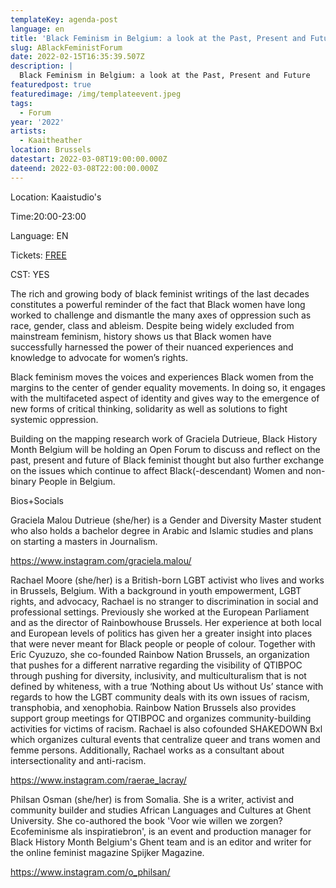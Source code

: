 ```yaml
---
templateKey: agenda-post
language: en
title: 'Black Feminism in Belgium: a look at the Past, Present and Future'
slug: ABlackFeministForum
date: 2022-02-15T16:35:39.507Z
description: |
  Black Feminism in Belgium: a look at the Past, Present and Future
featuredpost: true
featuredimage: /img/templateevent.jpeg
tags:
  - Forum
year: '2022'
artists:
  - Kaaitheather
location: Brussels
datestart: 2022-03-08T19:00:00.000Z
dateend: 2022-03-08T22:00:00.000Z
---
```

Location: Kaaistudio's

Time:20:00-23:00

Language: EN

Tickets: [FREE](https://www.kaaitheater.be/nl/agenda/black-feminism-in-belgium)

CST: YES

The rich and growing body of black feminist writings of the last decades constitutes a powerful reminder of the fact that Black women have long worked to challenge and dismantle the many axes of oppression such as race, gender, class and ableism. Despite being widely excluded from mainstream feminism, history shows us that Black women have successfully harnessed the power of their nuanced experiences and knowledge to advocate for women’s rights.

Black feminism moves the voices and experiences Black women from the margins to the center of gender equality movements. In doing so, it engages with the multifaceted aspect of identity and gives way to the emergence of new forms of critical thinking, solidarity as well as solutions to fight systemic oppression.

Building on the mapping research work of Graciela Dutrieue, Black History Month Belgium will be holding an Open Forum to discuss and reflect on the past, present and future of Black feminist thought but also further exchange on the issues which continue to affect Black(-descendant) Women and non-binary People in Belgium.

Bios+Socials

Graciela Malou Dutrieue (she/her) is a Gender and Diversity Master student who also holds a bachelor degree in Arabic and Islamic studies and plans on starting a masters in Journalism.

https://www.instagram.com/graciela.malou/

Rachael Moore (she/her) is a British-born LGBT activist who lives and works in Brussels, Belgium. With a background in youth empowerment, LGBT rights, and advocacy, Rachael is no stranger to discrimination in social and professional settings. Previously she worked at the European Parliament and as the director of Rainbowhouse Brussels. Her experience at both local and European levels of politics has given her a greater insight into places that were never meant for Black people or people of colour. Together with Eric Cyuzuzo, she co-founded Rainbow Nation Brussels, an organization that pushes for a different narrative regarding the visibility of QTIBPOC through pushing for diversity, inclusivity, and multiculturalism that is not defined by whiteness, with a true ‘Nothing about Us without Us’ stance with regards to how the LGBT community deals with its own issues of racism, transphobia, and xenophobia. Rainbow Nation Brussels also provides support group meetings for QTIBPOC and organizes community-building activities for victims of racism. Rachael is also cofounded SHAKEDOWN Bxl which organizes cultural events that centralize queer and trans women and femme persons. Additionally, Rachael works as a consultant about intersectionality and anti-racism.

https://www.instagram.com/raerae_lacray/

Philsan Osman (she/her) is from Somalia. She is a writer, activist and community builder and studies African Languages and Cultures at Ghent University. She co-authored the book 'Voor wie willen we zorgen? Ecofeminisme als inspiratiebron', is an event and production manager for Black History Month Belgium's Ghent team and is an editor and writer for the online feminist magazine Spijker Magazine.

https://www.instagram.com/o_philsan/
